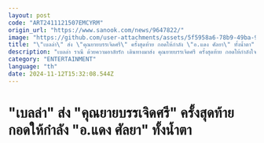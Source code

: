 ```yaml
---
layout: post
code: "ART2411121507EMCYRM"
origin_url: "https://www.sanook.com/news/9647822/"
image: "https://github.com/user-attachments/assets/5f5958a6-78b9-49ba-9679-2d880dd82da5"
title: "\"เบลล่า\" ส่ง \"คุณยายบรรเจิดศรี\" ครั้งสุดท้าย กอดให้กำลัง \"อ.แดง ศัลยา\" ทั้งน้ำตา"
description: "เบลล่า ราณี ด้วยความอาลัยรัก เดินทางมาส่ง คุณยายบรรเจิดศรี ครั้งสุดท้าย กอดให้กำลังใจ อ.แดง ศัลยา "
category: "ENTERTAINMENT"
language: "th"
date: 2024-11-12T15:32:08.544Z
---
```


# "เบลล่า" ส่ง "คุณยายบรรเจิดศรี" ครั้งสุดท้าย กอดให้กำลัง "อ.แดง ศัลยา" ทั้งน้ำตา